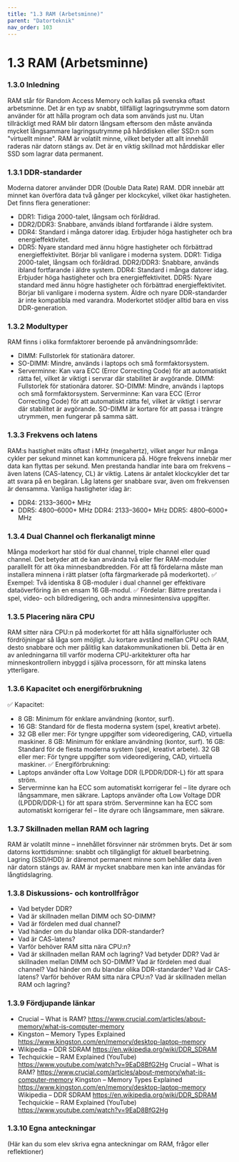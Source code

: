 ```yaml
---
title: "1.3 RAM (Arbetsminne)"
parent: "Datorteknik"
nav_order: 103
---
```


# 1.3 RAM (Arbetsminne)

### 1.3.0 Inledning
RAM står för Random Access Memory och kallas på svenska oftast arbetsminne. Det är en typ av snabbt, tillfälligt lagringsutrymme som datorn använder för att hålla program och data som används just nu. Utan tillräckligt med RAM blir datorn långsam eftersom den måste använda mycket långsammare lagringsutrymme på hårddisken eller SSD:n som "virtuellt minne".
RAM är volatilt minne, vilket betyder att allt innehåll raderas när datorn stängs av. Det är en viktig skillnad mot hårddiskar eller SSD som lagrar data permanent.
### 1.3.1 DDR-standarder
Moderna datorer använder DDR (Double Data Rate) RAM. DDR innebär att minnet kan överföra data två gånger per klockcykel, vilket ökar hastigheten.
Det finns flera generationer:
- DDR1: Tidiga 2000-talet, långsam och föråldrad.
- DDR2/DDR3: Snabbare, används ibland fortfarande i äldre system.
- DDR4: Standard i många datorer idag. Erbjuder höga hastigheter och bra energieffektivitet.
- DDR5: Nyare standard med ännu högre hastigheter och förbättrad energieffektivitet. Börjar bli vanligare i moderna system.
DDR1: Tidiga 2000-talet, långsam och föråldrad.
DDR2/DDR3: Snabbare, används ibland fortfarande i äldre system.
DDR4: Standard i många datorer idag. Erbjuder höga hastigheter och bra energieffektivitet.
DDR5: Nyare standard med ännu högre hastigheter och förbättrad energieffektivitet. Börjar bli vanligare i moderna system.
Äldre och nyare DDR-standarder är inte kompatibla med varandra. Moderkortet stödjer alltid bara en viss DDR-generation.
### 1.3.2 Modultyper
RAM finns i olika formfaktorer beroende på användningsområde:
- DIMM: Fullstorlek för stationära datorer.
- SO-DIMM: Mindre, används i laptops och små formfaktorsystem.
- Serverminne: Kan vara ECC (Error Correcting Code) för att automatiskt rätta fel, vilket är viktigt i servrar där stabilitet är avgörande.
DIMM: Fullstorlek för stationära datorer.
SO-DIMM: Mindre, används i laptops och små formfaktorsystem.
Serverminne: Kan vara ECC (Error Correcting Code) för att automatiskt rätta fel, vilket är viktigt i servrar där stabilitet är avgörande.
SO-DIMM är kortare för att passa i trängre utrymmen, men fungerar på samma sätt.
### 1.3.3 Frekvens och latens
RAM:s hastighet mäts oftast i MHz (megahertz), vilket anger hur många cykler per sekund minnet kan kommunicera på. Högre frekvens innebär mer data kan flyttas per sekund.
Men prestanda handlar inte bara om frekvens – även latens (CAS-latency, CL) är viktig. Latens är antalet klockcykler det tar att svara på en begäran. Låg latens ger snabbare svar, även om frekvensen är densamma.
Vanliga hastigheter idag är:
- DDR4: 2133–3600+ MHz
- DDR5: 4800–6000+ MHz
DDR4: 2133–3600+ MHz
DDR5: 4800–6000+ MHz
### 1.3.4 Dual Channel och flerkanaligt minne
Många moderkort har stöd för dual channel, triple channel eller quad channel. Det betyder att de kan använda två eller fler RAM-moduler parallellt för att öka minnesbandbredden.
För att få fördelarna måste man installera minnena i rätt platser (ofta färgmarkerade på moderkortet).
✅ Exempel: Två identiska 8 GB-moduler i dual channel ger effektivare dataöverföring än en ensam 16 GB-modul.
✅ Fördelar: Bättre prestanda i spel, video- och bildredigering, och andra minnesintensiva uppgifter.
### 1.3.5 Placering nära CPU
RAM sitter nära CPU:n på moderkortet för att hålla signalförluster och fördröjningar så låga som möjligt.
Ju kortare avstånd mellan CPU och RAM, desto snabbare och mer pålitlig kan datakommunikationen bli. Detta är en av anledningarna till varför moderna CPU-arkitekturer ofta har minneskontrollern inbyggd i själva processorn, för att minska latens ytterligare.
### 1.3.6 Kapacitet och energiförbrukning
✅ Kapacitet:
- 8 GB: Minimum för enklare användning (kontor, surf).
- 16 GB: Standard för de flesta moderna system (spel, kreativt arbete).
- 32 GB eller mer: För tyngre uppgifter som videoredigering, CAD, virtuella maskiner.
8 GB: Minimum för enklare användning (kontor, surf).
16 GB: Standard för de flesta moderna system (spel, kreativt arbete).
32 GB eller mer: För tyngre uppgifter som videoredigering, CAD, virtuella maskiner.
✅ Energiförbrukning:
- Laptops använder ofta Low Voltage DDR (LPDDR/DDR-L) för att spara ström.
- Serverminne kan ha ECC som automatiskt korrigerar fel – lite dyrare och långsammare, men säkrare.
Laptops använder ofta Low Voltage DDR (LPDDR/DDR-L) för att spara ström.
Serverminne kan ha ECC som automatiskt korrigerar fel – lite dyrare och långsammare, men säkrare.
### 1.3.7 Skillnaden mellan RAM och lagring
RAM är volatilt minne – innehållet försvinner när strömmen bryts. Det är som datorns korttidsminne: snabbt och tillgängligt för aktuell bearbetning.
Lagring (SSD/HDD) är däremot permanent minne som behåller data även när datorn stängs av. RAM är mycket snabbare men kan inte användas för långtidslagring.
### 1.3.8 Diskussions- och kontrollfrågor
- Vad betyder DDR?
- Vad är skillnaden mellan DIMM och SO-DIMM?
- Vad är fördelen med dual channel?
- Vad händer om du blandar olika DDR-standarder?
- Vad är CAS-latens?
- Varför behöver RAM sitta nära CPU:n?
- Vad är skillnaden mellan RAM och lagring?
Vad betyder DDR?
Vad är skillnaden mellan DIMM och SO-DIMM?
Vad är fördelen med dual channel?
Vad händer om du blandar olika DDR-standarder?
Vad är CAS-latens?
Varför behöver RAM sitta nära CPU:n?
Vad är skillnaden mellan RAM och lagring?
### 1.3.9 Fördjupande länkar
- Crucial – What is RAM? https://www.crucial.com/articles/about-memory/what-is-computer-memory
- Kingston – Memory Types Explained https://www.kingston.com/en/memory/desktop-laptop-memory
- Wikipedia – DDR SDRAM https://en.wikipedia.org/wiki/DDR_SDRAM
- Techquickie – RAM Explained (YouTube) https://www.youtube.com/watch?v=9EaD8BfG2Hg
Crucial – What is RAM? https://www.crucial.com/articles/about-memory/what-is-computer-memory
Kingston – Memory Types Explained https://www.kingston.com/en/memory/desktop-laptop-memory
Wikipedia – DDR SDRAM https://en.wikipedia.org/wiki/DDR_SDRAM
Techquickie – RAM Explained (YouTube) https://www.youtube.com/watch?v=9EaD8BfG2Hg
### 1.3.10 Egna anteckningar
(Här kan du som elev skriva egna anteckningar om RAM, frågor eller reflektioner)